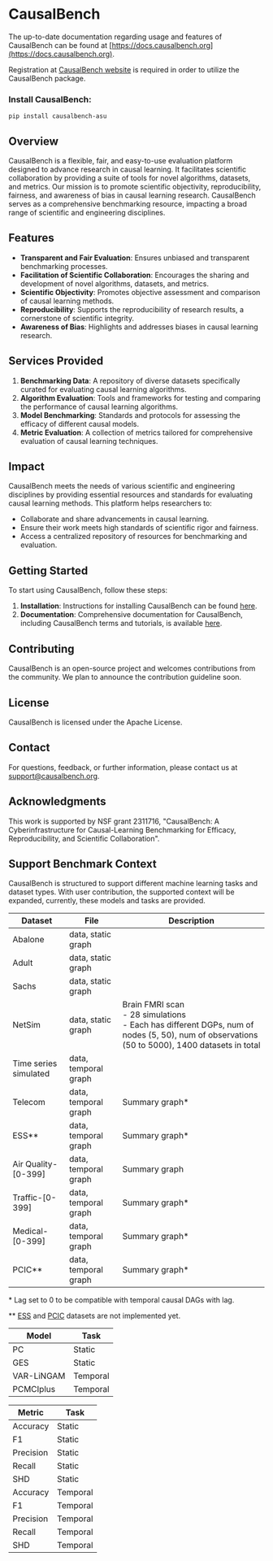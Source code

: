# CausalBench

The up-to-date documentation regarding usage and features of CausalBench can be found at [https://docs.causalbench.org](https://docs.causalbench.org).

Registration at [CausalBench website](https://causalbench.org) is required in order to utilize the CausalBench package.
### Install CausalBench: 
`pip install causalbench-asu`

## Overview

CausalBench is a flexible, fair, and easy-to-use evaluation platform designed to advance research in causal learning. It facilitates scientific collaboration by providing a suite of tools for novel algorithms, datasets, and metrics. Our mission is to promote scientific objectivity, reproducibility, fairness, and awareness of bias in causal learning research. CausalBench serves as a comprehensive benchmarking resource, impacting a broad range of scientific and engineering disciplines.

## Features

-   **Transparent and Fair Evaluation**: Ensures unbiased and transparent benchmarking processes.
-   **Facilitation of Scientific Collaboration**: Encourages the sharing and development of novel algorithms, datasets, and metrics.
-   **Scientific Objectivity**: Promotes objective assessment and comparison of causal learning methods.
-   **Reproducibility**: Supports the reproducibility of research results, a cornerstone of scientific integrity.
-   **Awareness of Bias**: Highlights and addresses biases in causal learning research.

## Services Provided

1.  **Benchmarking Data**: A repository of diverse datasets specifically curated for evaluating causal learning algorithms.
2.  **Algorithm Evaluation**: Tools and frameworks for testing and comparing the performance of causal learning algorithms.
3.  **Model Benchmarking**: Standards and protocols for assessing the efficacy of different causal models.
4.  **Metric Evaluation**: A collection of metrics tailored for comprehensive evaluation of causal learning techniques.

## Impact

CausalBench meets the needs of various scientific and engineering disciplines by providing essential resources and standards for evaluating causal learning methods. This platform helps researchers to:

-   Collaborate and share advancements in causal learning.
-   Ensure their work meets high standards of scientific rigor and fairness.
-   Access a centralized repository of resources for benchmarking and evaluation.

## Getting Started

To start using CausalBench, follow these steps:

1.  **Installation**: Instructions for installing CausalBench can be found [here](https://docs.causalbench.org/install/).
2.  **Documentation**: Comprehensive documentation for CausalBench, including CausalBench terms and tutorials, is available [here](https://docs.causalbench.org/).

## Contributing

CausalBench is an open-source project and welcomes contributions from the community. We plan to announce the contribution guideline soon. 

## License

CausalBench is licensed under the Apache License.

## Contact

For questions, feedback, or further information, please contact us at support@causalbench.org.

## Acknowledgments
This work is supported by NSF grant 2311716, "CausalBench: A Cyberinfrastructure
for Causal-Learning Benchmarking for Efficacy, Reproducibility, and Scientific
Collaboration".

## Support Benchmark Context
CausalBench is structured to support different machine learning tasks and dataset types. With user contribution, the supported context will be expanded, currently, these models and tasks are provided.    

| Dataset               | File                 | Description                                                                                                                                           |
|-----------------------|----------------------|-------------------------------------------------------------------------------------------------------------------------------------------------------|
| Abalone               | data, static graph   |                                                                                                                                                       |
| Adult                 | data, static graph   |                                                                                                                                                       |
| Sachs                 | data, static graph   |                                                                                                                                                       |
| NetSim                | data, static graph   | Brain FMRI scan<br/> - 28 simulations <br/> - Each has different DGPs, num of nodes (5, 50), num of observations (50 to 5000), 1400 datasets in total |
| Time series simulated | data, temporal graph |                                                                                                                                                       |
| Telecom               | data, temporal graph | Summary graph*                                                                                                                                        |
| ESS**                 | data, temporal graph | Summary graph*                                                                                                                                        |
| Air Quality-[0-399]   | data, temporal graph | Summary graph                                                                                                                                         |
| Traffic-[0-399]       | data, temporal graph | Summary graph*                                                                                                                                        |
| Medical-[0-399]       | data, temporal graph | Summary graph*                                                                                                                                        |
| PCIC**                | data, temporal graph | Summary graph*                                                                                                                                        |
\* Lag set to 0 to be compatible with temporal causal DAGs with lag.

** [ESS](https://github.com/soerenwengel/essdata/blob/main/README.md) and [PCIC](https://competition.huaweicloud.com/information/1000041487/circumstance) datasets are not implemented yet.

| Model      | Task     |
|------------|----------|
| PC         | Static   |
| GES        | Static   |
| VAR-LiNGAM | Temporal |
| PCMCIplus  | Temporal |

| Metric    | Task     |
|-----------|----------|
| Accuracy  | Static   |
| F1        | Static   |
| Precision | Static   |
| Recall    | Static   |
| SHD       | Static   |
| Accuracy  | Temporal |
| F1        | Temporal |
| Precision | Temporal |
| Recall    | Temporal |
| SHD       | Temporal |
